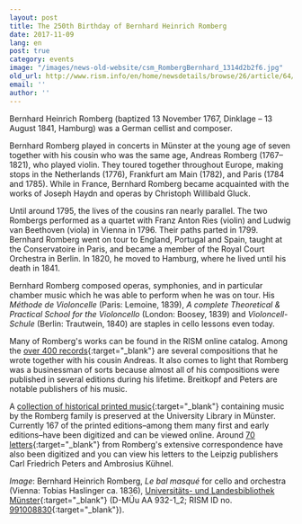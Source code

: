 ```yaml
---
layout: post
title: The 250th Birthday of Bernhard Heinrich Romberg
date: 2017-11-09
lang: en
post: true
category: events
image: "/images/news-old-website/csm_RombergBernhard_1314d2b2f6.jpg"
old_url: http://www.rism.info/en/home/newsdetails/browse/26/article/64/the-250th-birthday-of-bernhard-heinrich-romberg.html
email: ''
author: ''
---
```


Bernhard Heinrich Romberg (baptized 13 November 1767, Dinklage – 13 August 1841, Hamburg) was a German cellist and composer.

Bernhard Romberg played in concerts in Münster at the young age of seven together with his cousin who was the same age, Andreas Romberg (1767–1821), who played violin. They toured together throughout Europe, making stops in the Netherlands (1776), Frankfurt am Main (1782), and Paris (1784 and 1785). While in France, Bernhard Romberg became acquainted with the works of Joseph Haydn and operas by Christoph Willibald Gluck.

Until around 1795, the lives of the cousins ran nearly parallel. The two Rombergs performed as a quartet with Franz Anton Ries (violin) and Ludwig van Beethoven (viola) in Vienna in 1796. Their paths parted in 1799. Bernhard Romberg went on tour to England, Portugal and Spain, taught at the Conservatoire in Paris, and became a member of the Royal Court Orchestra in Berlin. In 1820, he moved to Hamburg, where he lived until his death in 1841.

Bernhard Romberg composed operas, symphonies, and in particular chamber music which he was able to perform when he was on tour. His _Méthode de Violoncelle_ (Paris: Lemoine, 1839), _A complete Theoretical & Practical School for the Violoncello_ (London: Boosey, 1839) and _Violoncell-Schule_ (Berlin: Trautwein, 1840) are staples in cello lessons even today.

Many of Romberg's works can be found in the RISM online catalog. Among the [over 400 records](https://opac.rism.info/search?View=rism&author=Romberg+Bernhard&Language=en){:target="_blank"} are several compositions that he wrote together with his cousin Andreas. It also comes to light that Romberg was a businessman of sorts because almost all of his compositions were published in several editions during his lifetime. Breitkopf and Peters are notable publishers of his music.

A [collection of historical printed music](https://sammlungen.ulb.uni-muenster.de/ulbms/nav/classification/4180434){:target="_blank"} containing music by the Romberg family is preserved at the University Library in Münster. Currently 167 of the printed editions–among them many first and early editions–have been digitized and can be viewed online. Around [70 letters](https://sammlungen.ulb.uni-muenster.de/nav/classification/4224596){:target="_blank"} from Romberg's extensive correspondence have also been digitized and you can view his letters to the Leipzig publishers Carl Friedrich Peters and Ambrosius Kühnel.

_Image_: Bernhard Heinrich Romberg, _Le bal masqué_ for cello and orchestra (Vienna: Tobias Haslinger ca. 1836), [Universitäts- und Landesbibliothek Münster](https://sammlungen.ulb.uni-muenster.de/hd/content/pageview/4276781){:target="_blank"} (D-MÜu AA 932-1\_2; RISM ID no. [991008830](https://opac.rism.info/search?id=00000991008830&Language=en){:target="_blank"}).